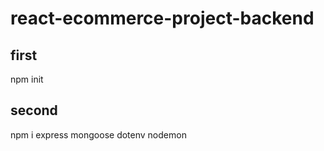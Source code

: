 # react-ecommerce-project-backend
## first 
npm init
## second 
npm i express mongoose dotenv nodemon
